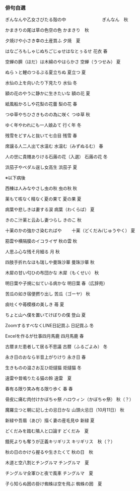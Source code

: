 ### 俳句自選

ぎんなんや乙女さびたる殻の中           　　　　　　　　ぎんなん　秋  

かまきりの尾は草の色空の色		           						  かまきり　秋   

夕焼けや小さき幸の土産買ふ											  夕焼　夏  	

はなごろもしゃじぬちごじゅせはなとぅるせ           	    花衣	春  

空蝉の臍（ほだ）は木綿のやはらかさ          					空蝉（うつせみ）	夏  

ぬらゝと鯉のつるぶる夏立ちぬ          								夏立つ	夏  

水仙の上を向いたり下見たり          									水仙	冬  

額の花のやうに静かに生きたいな          							額の花	夏  

紙風船かろしや花梨の花蕾         										梨の花	春  

つゆ草やちひさきものの為に咲く         							つゆ草	秋  

ゆく年やわれにも一人娘ゐて          									行く年	冬  

残雪をどすんと抜いて七合目          									残雪	春  

席譲る人二人出て水温む         											水温む（みずぬるむ）	春  	

人の世に貴賤ありける石蕗の花（入選）  						石蕗の花	冬  

浜茄子やペダル逞し女高生          										浜茄子	夏  

※以下病後  

西棟は人みなやさし虫の秋													虫の秋	秋  

薬もて咳なく精なく夏の果て												夏の果	夏  

病葉や悲しきは妻する涙														病葉（わくらば）	夏  

きのこ汁薬と云ゐし妻つらし												きのこ	秋  

十薬のかの強かさ染むればや										　　十薬（どくだみ/じゅうやく）	夏  

筋雲や横隔膜のイコライザ													秋の雲	秋  	

人思ふ心な残そ月細る														   月	秋  

四肢手折れなほも瑞しや曼珠沙華										曼珠沙華	秋  

木犀の甘い匂ひの布団かな													木犀（もくせい）	秋  	

明日葉や子規に似ている病かな											明日葉	春（広辞苑）  

苦瓜の如き宿便撚り出し														苦瓜（ゴーヤ）	秋  

痰吐くや苺模様の美しき														苺	夏  

ちょと山へ僕を置いてけぼりの僕										登山	夏  

ZoomするすべなくLINE日記買ふ										日記買ふ	冬  

Excelを作るが仕事四月馬鹿												 四月馬鹿	春  

古暦まだ患者して居る不思議											   古暦（ふるごよみ）	冬  

永き日のおなら半音上がりけり											永き日	春  

生きものの温さお互ひ炬燵猫												炬燵猫	冬  

遠雷や昔鳴りたる猫の鈴                                                       遠雷　夏    

春有る限り笑み有る限り歩く												春	春  

骨皮に痛む肉付けかぼちゃ祭												ハロウィン（かぼちゃ祭）	秋（？）  

魔羅立つと朝に記し士の忌日かな										山頭火忌日（10月11日）	秋  

新緑や吾眉（あび）描く妻の産毛見ゆ                  			  新緑	夏  

どくだみを踏む隣人と口論す												どくだみ　夏    

餓死よりも奪うが正義キリギリス  									  キリギリス　秋（？）  

秋の日のかけら握るや生きたくて						                秋の日　秋  

木道と空八割とチングルマ                                                    チングルマ　夏 

チングルマ全軍ひと夜で風車                                                チングルマ　夏   

子ら知らぬ囲の掛け蜘蛛は空を飛ぶ                                     蜘蛛の囲　夏  

